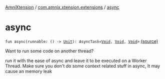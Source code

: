 [AmniXtension](../index.md) / [com.amnix.xtension.extensions](index.md) / [async](./async.md)

# async

`fun async(runnable: () -> `[`Unit`](https://kotlinlang.org/api/latest/jvm/stdlib/kotlin/-unit/index.html)`): AsyncTask<`[`Void`](http://docs.oracle.com/javase/6/docs/api/java/lang/Void.html)`, `[`Void`](http://docs.oracle.com/javase/6/docs/api/java/lang/Void.html)`, `[`Void`](http://docs.oracle.com/javase/6/docs/api/java/lang/Void.html)`>` [(source)](https://github.com/AmniX/AmniXTension/tree/master/AmniXtension/src/main/java/com/amnix/xtension/extensions/GlobalExtensions.kt#L16)

Want to run some code on another thread?

run it with the ease of async and leave it to be executed on a Worker Thread.
Make sure you don't do some context related stuff in async, It may cause an memory leak

